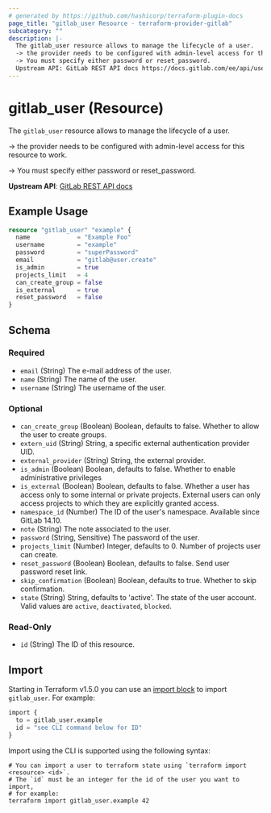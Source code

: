 ```yaml
---
# generated by https://github.com/hashicorp/terraform-plugin-docs
page_title: "gitlab_user Resource - terraform-provider-gitlab"
subcategory: ""
description: |-
  The gitlab_user resource allows to manage the lifecycle of a user.
  -> the provider needs to be configured with admin-level access for this resource to work.
  -> You must specify either password or reset_password.
  Upstream API: GitLab REST API docs https://docs.gitlab.com/ee/api/users.html
---
```


# gitlab_user (Resource)

The `gitlab_user` resource allows to manage the lifecycle of a user.

-> the provider needs to be configured with admin-level access for this resource to work.

-> You must specify either password or reset_password.

**Upstream API**: [GitLab REST API docs](https://docs.gitlab.com/ee/api/users.html)

## Example Usage

```terraform
resource "gitlab_user" "example" {
  name             = "Example Foo"
  username         = "example"
  password         = "superPassword"
  email            = "gitlab@user.create"
  is_admin         = true
  projects_limit   = 4
  can_create_group = false
  is_external      = true
  reset_password   = false
}
```

<!-- schema generated by tfplugindocs -->
## Schema

### Required

- `email` (String) The e-mail address of the user.
- `name` (String) The name of the user.
- `username` (String) The username of the user.

### Optional

- `can_create_group` (Boolean) Boolean, defaults to false. Whether to allow the user to create groups.
- `extern_uid` (String) String, a specific external authentication provider UID.
- `external_provider` (String) String, the external provider.
- `is_admin` (Boolean) Boolean, defaults to false.  Whether to enable administrative privileges
- `is_external` (Boolean) Boolean, defaults to false. Whether a user has access only to some internal or private projects. External users can only access projects to which they are explicitly granted access.
- `namespace_id` (Number) The ID of the user's namespace. Available since GitLab 14.10.
- `note` (String) The note associated to the user.
- `password` (String, Sensitive) The password of the user.
- `projects_limit` (Number) Integer, defaults to 0.  Number of projects user can create.
- `reset_password` (Boolean) Boolean, defaults to false. Send user password reset link.
- `skip_confirmation` (Boolean) Boolean, defaults to true. Whether to skip confirmation.
- `state` (String) String, defaults to 'active'. The state of the user account. Valid values are `active`, `deactivated`, `blocked`.

### Read-Only

- `id` (String) The ID of this resource.

## Import

Starting in Terraform v1.5.0 you can use an [import block](https://developer.hashicorp.com/terraform/language/import) to import `gitlab_user`. For example:
```terraform
import {
  to = gitlab_user.example
  id = "see CLI command below for ID"
}
```

Import using the CLI is supported using the following syntax:

```shell
# You can import a user to terraform state using `terraform import <resource> <id>`.
# The `id` must be an integer for the id of the user you want to import,
# for example:
terraform import gitlab_user.example 42
```
